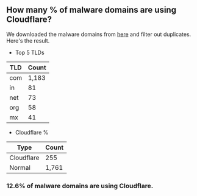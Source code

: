## How many % of malware domains are using Cloudflare?


We downloaded the malware domains from [here](https://urlhaus.abuse.ch) and filter out duplicates.
Here's the result.


[//]: # (start replacement)


- Top 5 TLDs

| TLD | Count |
| --- | --- |
| com | 1,183 |
| in | 81 |
| net | 73 |
| org | 58 |
| mx | 41 |


- Cloudflare %

| Type | Count |
| --- | --- |
| Cloudflare | 255 |
| Normal | 1,761 |


### 12.6% of malware domains are using Cloudflare.